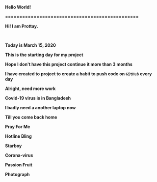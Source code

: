 **Hello World!**

===============================================
<br />

**Hi! I am Prottay.**

<br />

**Today is March 15, 2020**
<br />

**This is the starting day for my project**
<br />

**Hope I don't have this project continue it more than 3 months**
<br />

**I have created to project to create a habit to push code on **`GitHub`** every day**

**Alright, need more work**
<br />

**Covid-19 virus is in Bangladesh**
<br />

**I badly need a another laptop now**
<br />

**Till you come back home**
<br />

**Pray For Me**
<br />

**Hotline Bling**
<br />

**Starboy**
<br />

**Corona-virus**
<br />

**Passion Fruit**
<br />

**Photograph**
<br />
